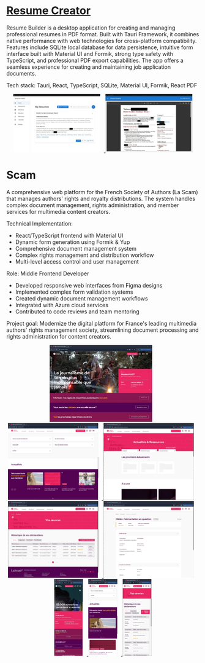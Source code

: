# [Resume Creator](https://github.com/TanyaMukha/resume-creator)

Resume Builder is a desktop application for creating and managing professional resumes in PDF format. Built with Tauri Framework, it combines native performance with web technologies for cross-platform compatibility. Features include SQLite local database for data persistence, intuitive form interface built with Material UI and Formik, strong type safety with TypeScript, and professional PDF export capabilities. The app offers a seamless experience for creating and maintaining job application documents.

Tech stack: Tauri, React, TypeScript, SQLite, Material UI, Formik, React PDF

<p align="center">
  <a href="/screenshots/resume-creator/Screenshot%202024-11-21%20083712.jpg" target="_blank">
    <img src="/screenshots/resume-creator/Screenshot%202024-11-21%20083712.jpg" width="45%" alt="Resume Creator - Home Page" style="margin-right: 10px;"/>
  </a>
  <a href="/screenshots/resume-creator/Screenshot%202024-11-21%20083841.jpg" target="_blank">
    <img src="/screenshots/resume-creator/Screenshot%202024-11-21%20083841.jpg" width="45%" alt="Resume Creator - PDF"/>
  </a>
</p>

# Scam

A comprehensive web platform for the French Society of Authors (La Scam) that manages authors' rights and royalty distributions. The system handles complex document management, rights administration, and member services for multimedia content creators.

Technical Implementation:
- React/TypeScript frontend with Material UI
- Dynamic form generation using Formik & Yup
- Comprehensive document management system
- Complex rights management and distribution workflow
- Multi-level access control and user management

Role: Middle Frontend Developer
- Developed responsive web interfaces from Figma designs
- Implemented complex form validation systems
- Created dynamic document management workflows
- Integrated with Azure cloud services
- Contributed to code reviews and team mentoring

Project goal: Modernize the digital platform for France's leading multimedia authors' rights management society, streamlining document processing and rights administration for content creators.

<p align="center">
  <a href="/screenshots/Scam/Screenshot%202024-11-21%20093157.jpg" target="_blank">
    <img src="/screenshots/Scam/Screenshot%202024-11-21%20093157.jpg" alt="Scam HomePage 1" height="200px" style="margin-right: 10px;"/>
  </a>
  <a href="/screenshots/Scam/Screenshot%202024-11-21%20093509.jpg" target="_blank">
    <img src="/screenshots/Scam/Screenshot%202024-11-21%20093509.jpg" alt="Scam HomePage 2" height="200px" style="margin-right: 10px;"/>
  </a>
  <a href="/screenshots/Scam/Screenshot%202024-11-21%20093823.jpg" target="_blank">
    <img src="/screenshots/Scam/Screenshot%202024-11-21%20093823.jpg" alt="Scam News&Events 1" height="200px" style="margin-right: 10px;"/>
  </a>
  <a href="/screenshots/Scam/Screenshot%202024-11-21%20093548.jpg" target="_blank">
    <img src="/screenshots/Scam/Screenshot%202024-11-21%20093548.jpg" alt="Scam Works Table" height="200px" style="margin-right: 10px;"/>
  </a>
  <a href="/screenshots/Scam/Screenshot%202024-11-21%20093644.jpg" target="_blank">
    <img src="/screenshots/Scam/Screenshot%202024-11-21%20093644.jpg" alt="Scam Works Detail" height="200px" style="margin-right: 10px;"/>
  </a>
  <a href="/screenshots/Scam/Screenshot%202024-11-21%20095735.jpg" target="_blank">
    <img src="/screenshots/Scam/Screenshot%202024-11-21%20095735.jpg" alt="Scam Mobile HomePage 1" height="200px" style="margin-right: 10px;"/>
  </a>
  <a href="/screenshots/Scam/Screenshot%202024-11-21%20095819.jpg" target="_blank">
    <img src="/screenshots/Scam/Screenshot%202024-11-21%20095819.jpg" alt="Scam Mobile HomePage 2" height="200px" style="margin-right: 10px;"/>
  </a>
  <a href="/screenshots/Scam/Screenshot%202024-11-21%20095611.jpg" target="_blank">
    <img src="/screenshots/Scam/Screenshot%202024-11-21%20095611.jpg" alt="Scam Mobile Works Table" height="200px" style="max-height: 200px;"/>
  </a>
</p>
